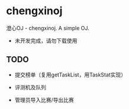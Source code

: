 # chengxinoj

澄心OJ - chengxinoj. A simple OJ.

+ 未开发完成，请勿下载使用

## TODO

+ 提交榜单（复用getTaskList，用TaskStat实现）

+ 评测机及队列

+ 管理员导入比赛/导出比赛
